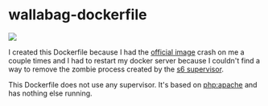 wallabag-dockerfile
===================

[![](https://images.microbadger.com/badges/image/moritanosuke/wallabag-docker.svg)](https://microbadger.com/images/moritanosuke/wallabag-docker)

I created this Dockerfile because I had the [official image][1] crash 
on me a couple times and I had to restart my docker server because I
couldn't find a way to remove the zombie process created by the [s6 
supervisor][3].

This Dockerfile does not use any supervisor. It's based on [php:apache][2]
and has nothing else running.

[0]: https://www.wallabag.org
[1]: http://doc.wallabag.org/en/master/user/installation.html#installation-with-docker
[2]: https://hub.docker.com/_/php/
[3]: http://www.skarnet.org/software/s6/
